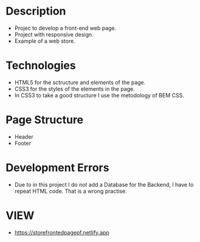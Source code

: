 # Description
- Projec to develop a front-end web page.
- Project with responsive design.
- Example of a web store.

# Technologies 
- HTML5 for the sctructure and elements of the page.
- CSS3 for the styles of the elements in the page.
- In CSS3 to take a good structure I use the metodology of BEM CSS.

# Page Structure
- Header
- Footer

# Development Errors
- Due to in this project I do not add a Database for the Backend, I have to repeat HTML code. That is a wrong practise.

# VIEW
- https://storefrontedpagepf.netlify.app

